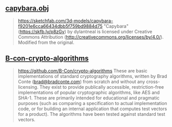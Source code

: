 ## [capybara.obj](capybara.obj)

> https://sketchfab.com/3d-models/capybara-f9201e6cca66434dbb5f759bd9884d75
> "Capybara" (https://skfb.ly/p8zGv) by dylantneal is licensed under Creative Commons Attribution (http://creativecommons.org/licenses/by/4.0/).
> Modified from the original.

## [B-con-crypto-algorithms](../src/B-con-crypto-algorithms)

> https://github.com/B-Con/crypto-algorithms
> These are basic implementations of standard cryptography algorithms, written by Brad Conte (brad@bradconte.com) from
> scratch and without any cross-licensing. They exist to provide publically accessible, restriction-free implementations
> of popular cryptographic algorithms, like AES and SHA-1. These are primarily intended for educational and pragmatic
> purposes (such as comparing a specification to actual implementation code, or for building an internal application that
> computes test vectors for a product). The algorithms have been tested against standard test vectors.

